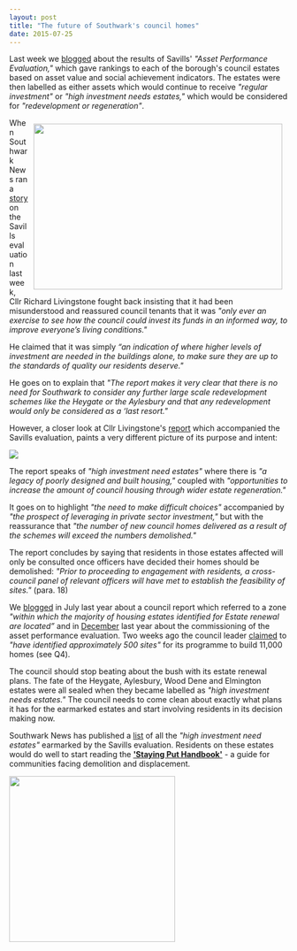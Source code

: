 ```yaml
---
layout: post
title: "The future of Southwark's council homes"
date: 2015-07-25
---
```

Last week we [blogged](/2015-07-18-all-is-to-be-revealed/) about the results of Savills' _"Asset Performance Evaluation,"_ which gave rankings to each of the borough's council estates based on asset value and social achievement indicators. The estates were then labelled as either assets which would continue to receive _"regular investment"_ or _"high investment needs estates,"_ which would be considered for _"redevelopment or regeneration"_. 

<img src="https://crappistmartin.github.io/images/Richard-Livingstone.jpg" height="300" width="450" align="right" style="margin:10px">When Southwark News ran a [story](https://www.southwarknews.co.uk/news/your-home-is-worth-less-than-nothing-council-report-evaluates-southwark-properties/) on the Savills evaluation last week, Cllr Richard Livingstone fought back insisting that it had been misunderstood and reassured council tenants that it was _"only ever an exercise to see how the council could invest its funds in an informed way, to improve everyone’s living conditions."_

He claimed that it was simply _“an indication of where higher levels of investment are needed in the buildings alone, to make sure they are up to the standards of quality our residents deserve."_

He goes on to explain that _"The report makes it very clear that there is no need for Southwark to consider any further large scale redevelopment schemes like the Heygate or the Aylesbury and that any redevelopment would only be considered as a ‘last resort."_

However, a closer look at Cllr Livingstone's [report](https://moderngov.southwark.gov.uk/documents/s55565/Report%20Future%20Estate%20Regeneration.pdf) which accompanied the Savills evaluation, paints a very different picture of its purpose and intent:

![](https://crappistmartin.github.io/images/CabinetReport.png) 

The report speaks of _"high investment need estates"_ where there is _"a legacy of poorly designed and built housing,"_ coupled with _"opportunities  to  increase  the  amount  of  council  housing  through wider estate regeneration."_

It goes on to highlight _"the  need  to  make  difficult  choices"_ accompanied by _"the  prospect  of  leveraging  in  private  sector investment,"_ but with the reassurance that _"the number of new council homes delivered as a result of the schemes will exceed the numbers demolished."_

The report concludes by saying that residents in those estates affected will only be consulted once officers have decided their homes should be demolished: _"Prior to proceeding to engagement with residents, a cross-council panel  of relevant officers will have met to establish the feasibility of sites."_ (para. 18)

We [blogged](/2014-07-23-mystery-objector-1301/) in July last year about a council report which referred to a zone _"within which the majority of housing estates identified for Estate renewal are located”_ and in [December](/2014-10-04-lets-talk-about-peters-promises/) last year about the commissioning of the asset performance evaluation. Two weeks ago the council leader [claimed](https://moderngov.southwark.gov.uk/documents/s55105/Appendix%202%20-%20Members%20Questions%20with%20supplemental%20questions.pdf) to _"have identified approximately 500 sites"_ for its programme to build 11,000 homes (see Q4).


The council should stop beating about the bush with its estate renewal plans. The fate of the Heygate, Aylesbury, Wood Dene and Elmington estates were all sealed when they became labelled as _"high investment needs estates."_ The council needs to come clean about exactly what plans it has for the earmarked estates and start involving residents in its decision making now. 

Southwark News has published a [list](https://www.southwarknews.co.uk/news/your-home-is-worth-less-than-nothing-council-report-evaluates-southwark-properties/) of all the _"high investment need estates"_ earmarked by the Savills evaluation. Residents on these estates would do well to start reading the [__'Staying Put Handbook'__](https://southwarknotes.files.wordpress.com/2014/06/staying-put-web-version-low.pdf) - a guide for communities facing demolition and displacement. 

<img src="https://southwarknotes.files.wordpress.com/2014/06/staying-put-cover.jpg" width="300" align="center">



